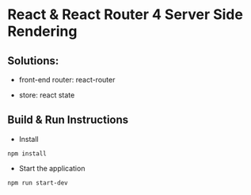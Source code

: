 # React & React Router 4 Server Side Rendering
## Solutions: 
* front-end router: react-router

* store: react state


## Build & Run Instructions

* Install
```
npm install
```

* Start the application
```
npm run start-dev
```
